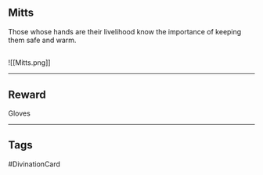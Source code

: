 ## Mitts
Those whose hands are their livelihood know the importance of keeping them safe and warm.
## 
![[Mitts.png]]

---
## Reward
Gloves

---
## Tags
#DivinationCard
